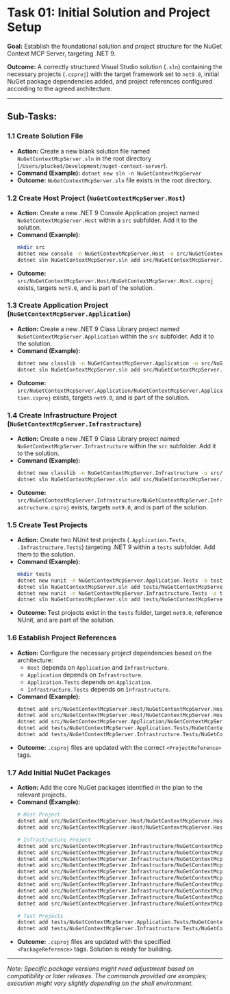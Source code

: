 # Task 01: Initial Solution and Project Setup

**Goal:** Establish the foundational solution and project structure for the NuGet Context MCP Server, targeting .NET 9.

**Outcome:** A correctly structured Visual Studio solution (`.sln`) containing the necessary projects (`.csproj`) with the target framework set to `net9.0`, initial NuGet package dependencies added, and project references configured according to the agreed architecture.

---

## Sub-Tasks:

### 1.1 Create Solution File
*   **Action:** Create a new blank solution file named `NuGetContextMcpServer.sln` in the root directory (`/Users/plucked/Development/nuget-context-server`).
*   **Command (Example):** `dotnet new sln -n NuGetContextMcpServer`
*   **Outcome:** `NuGetContextMcpServer.sln` file exists in the root directory.

### 1.2 Create Host Project (`NuGetContextMcpServer.Host`)
*   **Action:** Create a new .NET 9 Console Application project named `NuGetContextMcpServer.Host` within a `src` subfolder. Add it to the solution.
*   **Command (Example):**
    ```bash
    mkdir src
    dotnet new console -n NuGetContextMcpServer.Host -o src/NuGetContextMcpServer.Host -f net9.0
    dotnet sln NuGetContextMcpServer.sln add src/NuGetContextMcpServer.Host/NuGetContextMcpServer.Host.csproj
    ```
*   **Outcome:** `src/NuGetContextMcpServer.Host/NuGetContextMcpServer.Host.csproj` exists, targets `net9.0`, and is part of the solution.

### 1.3 Create Application Project (`NuGetContextMcpServer.Application`)
*   **Action:** Create a new .NET 9 Class Library project named `NuGetContextMcpServer.Application` within the `src` subfolder. Add it to the solution.
*   **Command (Example):**
    ```bash
    dotnet new classlib -n NuGetContextMcpServer.Application -o src/NuGetContextMcpServer.Application -f net9.0
    dotnet sln NuGetContextMcpServer.sln add src/NuGetContextMcpServer.Application/NuGetContextMcpServer.Application.csproj
    ```
*   **Outcome:** `src/NuGetContextMcpServer.Application/NuGetContextMcpServer.Application.csproj` exists, targets `net9.0`, and is part of the solution.

### 1.4 Create Infrastructure Project (`NuGetContextMcpServer.Infrastructure`)
*   **Action:** Create a new .NET 9 Class Library project named `NuGetContextMcpServer.Infrastructure` within the `src` subfolder. Add it to the solution.
*   **Command (Example):**
    ```bash
    dotnet new classlib -n NuGetContextMcpServer.Infrastructure -o src/NuGetContextMcpServer.Infrastructure -f net9.0
    dotnet sln NuGetContextMcpServer.sln add src/NuGetContextMcpServer.Infrastructure/NuGetContextMcpServer.Infrastructure.csproj
    ```
*   **Outcome:** `src/NuGetContextMcpServer.Infrastructure/NuGetContextMcpServer.Infrastructure.csproj` exists, targets `net9.0`, and is part of the solution.

### 1.5 Create Test Projects
*   **Action:** Create two NUnit test projects (`.Application.Tests`, `.Infrastructure.Tests`) targeting .NET 9 within a `tests` subfolder. Add them to the solution.
*   **Command (Example):**
    ```bash
    mkdir tests
    dotnet new nunit -n NuGetContextMcpServer.Application.Tests -o tests/NuGetContextMcpServer.Application.Tests -f net9.0
    dotnet sln NuGetContextMcpServer.sln add tests/NuGetContextMcpServer.Application.Tests/NuGetContextMcpServer.Application.Tests.csproj
    dotnet new nunit -n NuGetContextMcpServer.Infrastructure.Tests -o tests/NuGetContextMcpServer.Infrastructure.Tests -f net9.0
    dotnet sln NuGetContextMcpServer.sln add tests/NuGetContextMcpServer.Infrastructure.Tests/NuGetContextMcpServer.Infrastructure.Tests.csproj
    ```
*   **Outcome:** Test projects exist in the `tests` folder, target `net9.0`, reference NUnit, and are part of the solution.

### 1.6 Establish Project References
*   **Action:** Configure the necessary project dependencies based on the architecture:
    *   `Host` depends on `Application` and `Infrastructure`.
    *   `Application` depends on `Infrastructure`.
    *   `Application.Tests` depends on `Application`.
    *   `Infrastructure.Tests` depends on `Infrastructure`.
*   **Command (Example):**
    ```bash
    dotnet add src/NuGetContextMcpServer.Host/NuGetContextMcpServer.Host.csproj reference src/NuGetContextMcpServer.Application/NuGetContextMcpServer.Application.csproj
    dotnet add src/NuGetContextMcpServer.Host/NuGetContextMcpServer.Host.csproj reference src/NuGetContextMcpServer.Infrastructure/NuGetContextMcpServer.Infrastructure.csproj
    dotnet add src/NuGetContextMcpServer.Application/NuGetContextMcpServer.Application.csproj reference src/NuGetContextMcpServer.Infrastructure/NuGetContextMcpServer.Infrastructure.csproj
    dotnet add tests/NuGetContextMcpServer.Application.Tests/NuGetContextMcpServer.Application.Tests.csproj reference src/NuGetContextMcpServer.Application/NuGetContextMcpServer.Application.csproj
    dotnet add tests/NuGetContextMcpServer.Infrastructure.Tests/NuGetContextMcpServer.Infrastructure.Tests.csproj reference src/NuGetContextMcpServer.Infrastructure/NuGetContextMcpServer.Infrastructure.csproj
    ```
*   **Outcome:** `.csproj` files are updated with the correct `<ProjectReference>` tags.

### 1.7 Add Initial NuGet Packages
*   **Action:** Add the core NuGet packages identified in the plan to the relevant projects.
*   **Command (Example):**
    ```bash
    # Host Project
    dotnet add src/NuGetContextMcpServer.Host/NuGetContextMcpServer.Host.csproj package Microsoft.Extensions.Hosting
    dotnet add src/NuGetContextMcpServer.Host/NuGetContextMcpServer.Host.csproj package ModelContextProtocol --prerelease

    # Infrastructure Project
    dotnet add src/NuGetContextMcpServer.Infrastructure/NuGetContextMcpServer.Infrastructure.csproj package Microsoft.Build.Locator
    dotnet add src/NuGetContextMcpServer.Infrastructure/NuGetContextMcpServer.Infrastructure.csproj package Microsoft.Build --version 17.10.4 # Specify a recent stable version
    dotnet add src/NuGetContextMcpServer.Infrastructure/NuGetContextMcpServer.Infrastructure.csproj package NuGet.Protocol --version 6.10.1 # Specify a recent stable version
    dotnet add src/NuGetContextMcpServer.Infrastructure/NuGetContextMcpServer.Infrastructure.csproj package NuGet.Versioning --version 6.10.1
    dotnet add src/NuGetContextMcpServer.Infrastructure/NuGetContextMcpServer.Infrastructure.csproj package NuGet.Configuration --version 6.10.1
    dotnet add src/NuGetContextMcpServer.Infrastructure/NuGetContextMcpServer.Infrastructure.csproj package NuGet.Credentials --version 6.10.1
    dotnet add src/NuGetContextMcpServer.Infrastructure/NuGetContextMcpServer.Infrastructure.csproj package NuGet.Common --version 6.10.1
    dotnet add src/NuGetContextMcpServer.Infrastructure/NuGetContextMcpServer.Infrastructure.csproj package Microsoft.Data.Sqlite --version 9.0.0-preview.3.24172.4 # Use .NET 9 preview version
    dotnet add src/NuGetContextMcpServer.Infrastructure/NuGetContextMcpServer.Infrastructure.csproj package Microsoft.Extensions.Caching.Memory # For potential future use or comparison
    dotnet add src/NuGetContextMcpServer.Infrastructure/NuGetContextMcpServer.Infrastructure.csproj package Microsoft.Extensions.Options.ConfigurationExtensions # Needed for IOptions

    # Test Projects
    dotnet add tests/NuGetContextMcpServer.Application.Tests/NuGetContextMcpServer.Application.Tests.csproj package Moq
    dotnet add tests/NuGetContextMcpServer.Infrastructure.Tests/NuGetContextMcpServer.Infrastructure.Tests.csproj package Moq
    ```
*   **Outcome:** `.csproj` files are updated with the specified `<PackageReference>` tags. Solution is ready for building.

---
*Note: Specific package versions might need adjustment based on compatibility or later releases. The commands provided are examples; execution might vary slightly depending on the shell environment.*